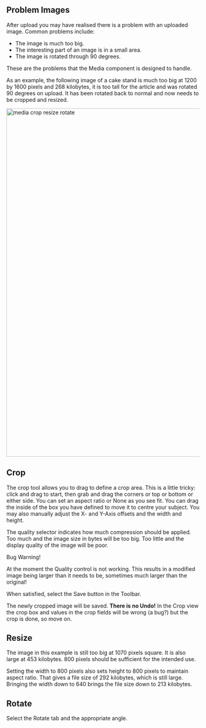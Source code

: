 <!-- Filename: J4.x:Media:_Image_Crop_Resize_Rotate / Display title: Image Crop Resize Rotate -->

## Problem Images

After upload you may have realised there is a problem with an uploaded
image. Common problems include:

- The image is much too big.
- The interesting part of an image is in a small area.
- The image is rotated through 90 degrees.

These are the problems that the Media component is designed to handle.

As an example, the following image of a cake stand is much too big at
1200 by 1600 pixels and 268 kilobytes, it is too tall for the article
and was rotated 90 degrees on upload. It has been rotated back to normal
and now needs to be cropped and resized.

<img
src="https://docs.joomla.org/images/0/06/J4.x-media-crop-resize-rotate-en.jpg"
decoding="async" data-file-width="800" data-file-height="908"
width="800" height="908" alt="media crop resize rotate" />

## Crop

The crop tool allows you to drag to define a crop area. This is a little
tricky: click and drag to start, then grab and drag the corners or top
or bottom or either side. You can set an aspect ratio or None as you see
fit. You can drag the inside of the box you have defined to move it to
centre your subject. You may also manually adjust the X- and Y-Axis
offsets and the width and height.

The quality selector indicates how much compression should be applied.
Too much and the image size in bytes will be too big. Too little and the
display quality of the image will be poor.

Bug Warning!

At the moment the Quality control is not working. This results in a
modified image being larger than it needs to be, sometimes much larger
than the original!

When satisfied, select the Save button in the Toolbar.

The newly cropped image will be saved. **There is no Undo!** In the Crop
view the crop box and values in the crop fields will be wrong (a bug?)
but the crop is done, so move on.

## Resize

The image in this example is still too big at 1070 pixels square. It is
also large at 453 kilobytes. 800 pixels should be sufficient for the
intended use.

Setting the width to 800 pixels also sets height to 800 pixels to
maintain aspect ratio. That gives a file size of 292 kilobytes, which is
still large. Bringing the width down to 640 brings the file size down to
213 kilobytes.

## Rotate

Select the Rotate tab and the appropriate angle.
